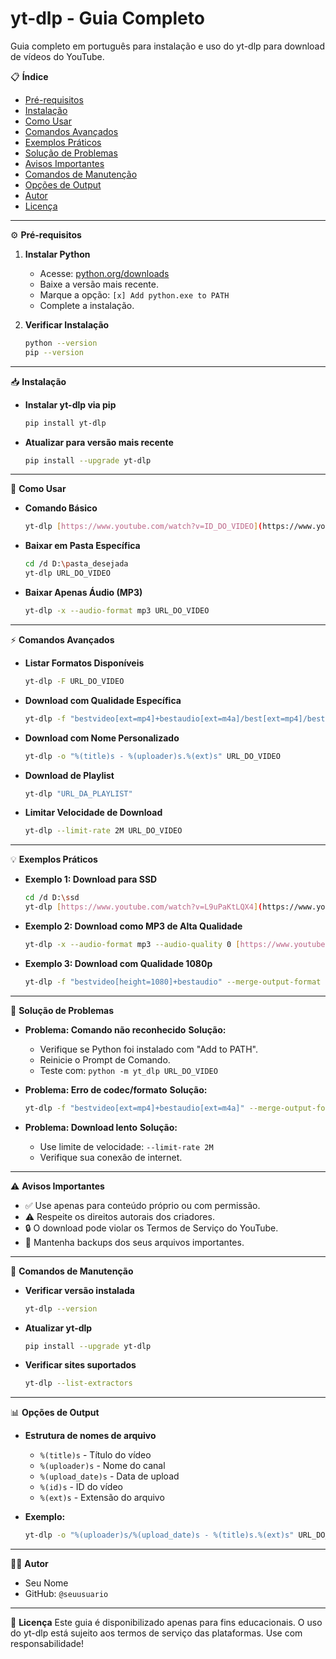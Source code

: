# yt-dlp - Guia Completo

Guia completo em português para instalação e uso do yt-dlp para download de vídeos do YouTube.

📋 **Índice**
- [Pré-requisitos](#pré-requisitos)
- [Instalação](#instalação)
- [Como Usar](#como-usar)
- [Comandos Avançados](#comandos-avançados)
- [Exemplos Práticos](#exemplos-práticos)
- [Solução de Problemas](#solução-de-problemas)
- [Avisos Importantes](#avisos-importantes)
- [Comandos de Manutenção](#comandos-de-manutenção)
- [Opções de Output](#opções-de-output)
- [Autor](#autor)
- [Licença](#licença)

---

⚙️ **Pré-requisitos**

1.  **Instalar Python**
    - Acesse: [python.org/downloads](https://www.python.org/downloads)
    - Baixe a versão mais recente.
    - Marque a opção: `[x] Add python.exe to PATH`
    - Complete a instalação.

2.  **Verificar Instalação**
    ```bash
    python --version
    pip --version
    ```

---

📥 **Instalação**

- **Instalar yt-dlp via pip**
    ```bash
    pip install yt-dlp
    ```

- **Atualizar para versão mais recente**
    ```bash
    pip install --upgrade yt-dlp
    ```

---

🚀 **Como Usar**

- **Comando Básico**
    ```bash
    yt-dlp [https://www.youtube.com/watch?v=ID_DO_VIDEO](https://www.youtube.com/watch?v=ID_DO_VIDEO)
    ```

- **Baixar em Pasta Específica**
    ```bash
    cd /d D:\pasta_desejada
    yt-dlp URL_DO_VIDEO
    ```

- **Baixar Apenas Áudio (MP3)**
    ```bash
    yt-dlp -x --audio-format mp3 URL_DO_VIDEO
    ```

---

⚡ **Comandos Avançados**

- **Listar Formatos Disponíveis**
    ```bash
    yt-dlp -F URL_DO_VIDEO
    ```

- **Download com Qualidade Específica**
    ```bash
    yt-dlp -f "bestvideo[ext=mp4]+bestaudio[ext=m4a]/best[ext=mp4]/best" --merge-output-format mp4 URL_DO_VIDEO
    ```

- **Download com Nome Personalizado**
    ```bash
    yt-dlp -o "%(title)s - %(uploader)s.%(ext)s" URL_DO_VIDEO
    ```

- **Download de Playlist**
    ```bash
    yt-dlp "URL_DA_PLAYLIST"
    ```

- **Limitar Velocidade de Download**
    ```bash
    yt-dlp --limit-rate 2M URL_DO_VIDEO
    ```

---

💡 **Exemplos Práticos**

- **Exemplo 1: Download para SSD**
    ```bash
    cd /d D:\ssd
    yt-dlp [https://www.youtube.com/watch?v=L9uPaKtLQX4](https://www.youtube.com/watch?v=L9uPaKtLQX4)
    ```

- **Exemplo 2: Download como MP3 de Alta Qualidade**
    ```bash
    yt-dlp -x --audio-format mp3 --audio-quality 0 [https://www.youtube.com/watch?v=L9uPaKtLQX4](https://www.youtube.com/watch?v=L9uPaKtLQX4)
    ```

- **Exemplo 3: Download com Qualidade 1080p**
    ```bash
    yt-dlp -f "bestvideo[height=1080]+bestaudio" --merge-output-format mp4 URL_DO_VIDEO
    ```

---

🔧 **Solução de Problemas**

- **Problema: Comando não reconhecido**
    **Solução:**
    - Verifique se Python foi instalado com "Add to PATH".
    - Reinicie o Prompt de Comando.
    - Teste com: `python -m yt_dlp URL_DO_VIDEO`

- **Problema: Erro de codec/formato**
    **Solução:**
    ```bash
    yt-dlp -f "bestvideo[ext=mp4]+bestaudio[ext=m4a]" --merge-output-format mp4 URL_DO_VIDEO
    ```

- **Problema: Download lento**
    **Solução:**
    - Use limite de velocidade: `--limit-rate 2M`
    - Verifique sua conexão de internet.

---

⚠️ **Avisos Importantes**
- ✅ Use apenas para conteúdo próprio ou com permissão.
- ⚠️ Respeite os direitos autorais dos criadores.
- 🔒 O download pode violar os Termos de Serviço do YouTube.
- 💾 Mantenha backups dos seus arquivos importantes.

---

🔄 **Comandos de Manutenção**

- **Verificar versão instalada**
    ```bash
    yt-dlp --version
    ```

- **Atualizar yt-dlp**
    ```bash
    pip install --upgrade yt-dlp
    ```

- **Verificar sites suportados**
    ```bash
    yt-dlp --list-extractors
    ```

---

📊 **Opções de Output**

- **Estrutura de nomes de arquivo**
    - `%(title)s` - Título do vídeo
    - `%(uploader)s` - Nome do canal
    - `%(upload_date)s` - Data de upload
    - `%(id)s` - ID do vídeo
    - `%(ext)s` - Extensão do arquivo

- **Exemplo:**
    ```bash
    yt-dlp -o "%(uploader)s/%(upload_date)s - %(title)s.%(ext)s" URL_DO_VIDEO
    ```

---

👨‍💻 **Autor**
- Seu Nome
- GitHub: `@seuusuario`

---

📄 **Licença**
Este guia é disponibilizado apenas para fins educacionais. O uso do yt-dlp está sujeito aos termos de serviço das plataformas.
Use com responsabilidade!
